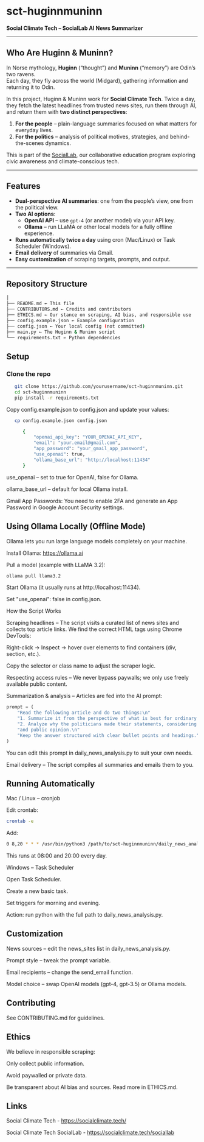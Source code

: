 # sct-huginnmuninn  
**Social Climate Tech – SocialLab AI News Summarizer**

---

## Who Are Huginn & Muninn?  
In Norse mythology, **Huginn** (“thought”) and **Muninn** (“memory”) are Odin’s two ravens.  
Each day, they fly across the world (Midgard), gathering information and returning it to Odin.  

In this project, Huginn & Muninn work for **Social Climate Tech**. Twice a day, they fetch the latest headlines from trusted news sites, run them through AI, and return them with **two distinct perspectives**:  

1. **For the people** – plain-language summaries focused on what matters for everyday lives.  
2. **For the politics** – analysis of political motives, strategies, and behind-the-scenes dynamics.  

This is part of the [SocialLab](https://socialclimate.tech/sociallab), our collaborative education program exploring civic awareness and climate-conscious tech.

---

## Features
- **Dual-perspective AI summaries**: one from the people’s view, one from the political view.
- **Two AI options**:
  - **OpenAI API** – use `gpt-4` (or another model) via your API key.
  - **Ollama** – run LLaMA or other local models for a fully offline experience.
- **Runs automatically twice a day** using cron (Mac/Linux) or Task Scheduler (Windows).
- **Email delivery** of summaries via Gmail.
- **Easy customization** of scraping targets, prompts, and output.

---

## Repository Structure

```bash
│
├── README.md ← This file
├── CONTRIBUTORS.md ← Credits and contributors
├── ETHICS.md ← Our stance on scraping, AI bias, and responsible use
├── config.example.json ← Example configuration
├── config.json ← Your local config (not committed)
├── main.py ← The Huginn & Muninn script
└── requirements.txt ← Python dependencies
```


## Setup

### Clone the repo
```bash
   git clone https://github.com/yourusername/sct-huginnmuninn.git
   cd sct-huginnmuninn
   pip install -r requirements.txt
```

Copy config.example.json to config.json and update your values:

```bash
   cp config.example.json config.json

      {
          "openai_api_key": "YOUR_OPENAI_API_KEY",
          "email": "your.email@gmail.com",
          "app_password": "your_gmail_app_password",
          "use_openai": true,
          "ollama_base_url": "http://localhost:11434"
      }
```

use_openai – set to true for OpenAI, false for Ollama.

ollama_base_url – default for local Ollama install.

Gmail App Passwords: You need to enable 2FA and generate an App Password in Google Account Security settings.

## Using Ollama Locally (Offline Mode)

Ollama lets you run large language models completely on your machine.

Install Ollama: https://ollama.ai

Pull a model (example with LLaMA 3.2):

```bash
ollama pull llama3.2
```

Start Ollama (it usually runs at http://localhost:11434).

Set "use_openai": false in config.json.

How the Script Works

Scraping headlines – The script visits a curated list of news sites and collects top article links.
We find the correct HTML tags using Chrome DevTools:

Right-click → Inspect → hover over elements to find containers (div, section, etc.).

Copy the selector or class name to adjust the scraper logic.

Respecting access rules – We never bypass paywalls; we only use freely available public content.

Summarization & analysis – Articles are fed into the AI prompt:

```python
prompt = (
    "Read the following article and do two things:\n"
    "1. Summarize it from the perspective of what is best for ordinary people, avoiding political spin.\n"
    "2. Analyze why the politicians made their statements, considering party strategy, internal dynamics, "
    "and public opinion.\n"
    "Keep the answer structured with clear bullet points and headings."
)

```
You can edit this prompt in daily_news_analysis.py to suit your own needs.

Email delivery – The script compiles all summaries and emails them to you.

## Running Automatically
Mac / Linux – cronjob

Edit crontab:
```bash
crontab -e
```
Add:
```bash
0 8,20 * * * /usr/bin/python3 /path/to/sct-huginnmuninn/daily_news_analysis.py
```

This runs at 08:00 and 20:00 every day.

Windows – Task Scheduler

Open Task Scheduler.

Create a new basic task.

Set triggers for morning and evening.

Action: run python with the full path to daily_news_analysis.py.

## Customization

News sources – edit the news_sites list in daily_news_analysis.py.

Prompt style – tweak the prompt variable.

Email recipients – change the send_email function.

Model choice – swap OpenAI models (gpt-4, gpt-3.5) or Ollama models.

## Contributing

See CONTRIBUTING.md for guidelines.

## Ethics

We believe in responsible scraping:

Only collect public information.

Avoid paywalled or private data.

Be transparent about AI bias and sources.
Read more in ETHICS.md.

## Links

Social Climate Tech - https://socialclimate.tech/

Social Climate Tech SocialLab - https://socialclimate.tech/sociallab
